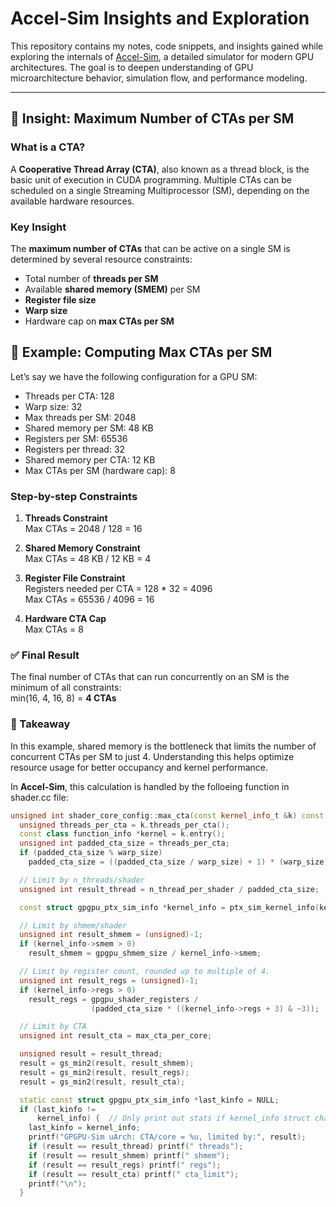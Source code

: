 # Accel-Sim Insights and Exploration

This repository contains my notes, code snippets, and insights gained while exploring the internals of [Accel-Sim](https://github.com/accel-sim/accel-sim-framework), a detailed simulator for modern GPU architectures. The goal is to deepen understanding of GPU microarchitecture behavior, simulation flow, and performance modeling.

---

## 📌 Insight: Maximum Number of CTAs per SM

### What is a CTA?
A **Cooperative Thread Array (CTA)**, also known as a thread block, is the basic unit of execution in CUDA programming. Multiple CTAs can be scheduled on a single Streaming Multiprocessor (SM), depending on the available hardware resources.

### Key Insight

The **maximum number of CTAs** that can be active on a single SM is determined by several resource constraints:

- Total number of **threads per SM**
- Available **shared memory (SMEM)** per SM
- **Register file size**
- **Warp size**
- Hardware cap on **max CTAs per SM**

## 🧪 Example: Computing Max CTAs per SM

Let’s say we have the following configuration for a GPU SM:

- Threads per CTA: 128  
- Warp size: 32  
- Max threads per SM: 2048  
- Shared memory per SM: 48 KB  
- Registers per SM: 65536  
- Registers per thread: 32  
- Shared memory per CTA: 12 KB  
- Max CTAs per SM (hardware cap): 8

### Step-by-step Constraints

1. **Threads Constraint**  
   Max CTAs = 2048 / 128 = 16

2. **Shared Memory Constraint**  
   Max CTAs = 48 KB / 12 KB = 4

3. **Register File Constraint**  
   Registers needed per CTA = 128 * 32 = 4096  
   Max CTAs = 65536 / 4096 = 16

4. **Hardware CTA Cap**  
   Max CTAs = 8

### ✅ Final Result

The final number of CTAs that can run concurrently on an SM is the minimum of all constraints:  
min(16, 4, 16, 8) = **4 CTAs**

### 🧠 Takeaway

In this example, shared memory is the bottleneck that limits the number of concurrent CTAs per SM to just 4. Understanding this helps optimize resource usage for better occupancy and kernel performance.

In **Accel-Sim**, this calculation is handled by the folloeing function in shader.cc file:

```cpp
unsigned int shader_core_config::max_cta(const kernel_info_t &k) const {
  unsigned threads_per_cta = k.threads_per_cta();
  const class function_info *kernel = k.entry();
  unsigned int padded_cta_size = threads_per_cta;
  if (padded_cta_size % warp_size)
    padded_cta_size = ((padded_cta_size / warp_size) + 1) * (warp_size);

  // Limit by n_threads/shader
  unsigned int result_thread = n_thread_per_shader / padded_cta_size;

  const struct gpgpu_ptx_sim_info *kernel_info = ptx_sim_kernel_info(kernel);

  // Limit by shmem/shader
  unsigned int result_shmem = (unsigned)-1;
  if (kernel_info->smem > 0)
    result_shmem = gpgpu_shmem_size / kernel_info->smem;

  // Limit by register count, rounded up to multiple of 4.
  unsigned int result_regs = (unsigned)-1;
  if (kernel_info->regs > 0)
    result_regs = gpgpu_shader_registers /
                  (padded_cta_size * ((kernel_info->regs + 3) & ~3));

  // Limit by CTA
  unsigned int result_cta = max_cta_per_core;

  unsigned result = result_thread;
  result = gs_min2(result, result_shmem);
  result = gs_min2(result, result_regs);
  result = gs_min2(result, result_cta);

  static const struct gpgpu_ptx_sim_info *last_kinfo = NULL;
  if (last_kinfo !=
      kernel_info) {  // Only print out stats if kernel_info struct changes
    last_kinfo = kernel_info;
    printf("GPGPU-Sim uArch: CTA/core = %u, limited by:", result);
    if (result == result_thread) printf(" threads");
    if (result == result_shmem) printf(" shmem");
    if (result == result_regs) printf(" regs");
    if (result == result_cta) printf(" cta_limit");
    printf("\n");
  }


